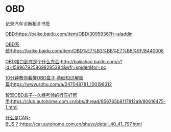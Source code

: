 # OBD
记录汽车诊断相关书签

[OBD](https://baike.baidu.com/item/OBD/3095936?fr=aladdin):https://baike.baidu.com/item/OBD/3095936?fr=aladdin

[OBD系统](https://baike.baidu.com/item/OBD%E7%B3%BB%E7%BB%9F/8440008):https://baike.baidu.com/item/OBD%E7%B3%BB%E7%BB%9F/8440008

[OBD接口到底是个什么东西](http://baijiahao.baidu.com/s?id=1599679258698295384&wfr=spider&for=pc):http://baijiahao.baidu.com/s?id=1599679258698295384&wfr=spider&for=pc

[10分钟教你看懂OBD盒子 基础知识解密篇](https://www.sohu.com/a/247048781_100198312):https://www.sohu.com/a/247048781_100198312

[智驾OBD盒子--久经考验的行车好帮手](https://club.autohome.com.cn/bbs/thread/856765b8117812a9/80616475-1.html):https://club.autohome.com.cn/bbs/thread/856765b8117812a9/80616475-1.html

[什么是CAN-BUS？](https://car.autohome.com.cn/shuyu/detail_40_41_797.html):https://car.autohome.com.cn/shuyu/detail_40_41_797.html



